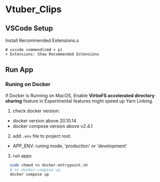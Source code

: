 # Vtuber_Clips

## VSCode Setup

Install Recommended Extensions.s

```
# vscode commend(cmd + p)
> Extensions: Show Recommended Extensions
```

## Run App

### Runing on Docker

if Docker is Running on MacOS, Enable **VirtioFS accelerated directory sharing** feature in Experimental features might speed up Yarn Linking.

1. check docker version:
  * docker version above 20.10.14
  * docker compose version above v2.4.1
2. add `.env` file to project root.
  * APP_ENV: runing mode, 'production' or 'development'
3. run apps
```sh
  sudo chmod +x docker-entrypoint.sh
  # or docker-compose up
  docker compose up
```